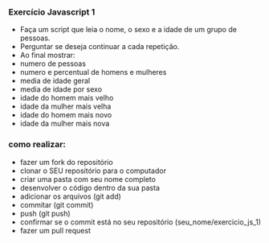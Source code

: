 ### Exercício Javascript 1
- Faça um script que leia o nome, o sexo e a idade de um grupo de pessoas. 
- Perguntar se deseja continuar a cada repetição. 
- Ao final mostrar:
 - numero de pessoas
 - numero e percentual de homens e mulheres
 - media de idade geral
 - media de idade por sexo
 - idade do homem mais velho
 - idade da mulher mais velha
 - idade do homem mais novo
 - idade da mulher mais nova
 
### como realizar:
- fazer um fork do repositório
- clonar o SEU repositório para o computador
- criar uma pasta com seu nome completo
- desenvolver o código dentro da sua pasta
- adicionar os arquivos (git add)
- commitar (git commit)
- push (git push)
- confirmar se o commit está no seu repositório (seu_nome/exercicio_js_1)
- fazer um pull request
